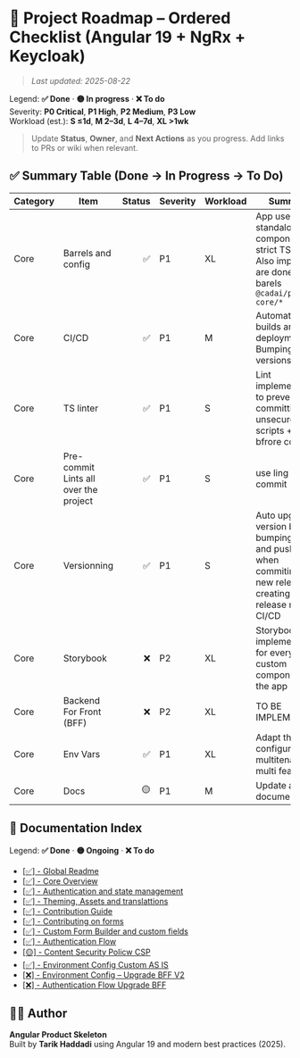 # 🎯 Project Roadmap – Ordered Checklist (Angular 19 + NgRx + Keycloak)

> _Last updated: 2025-08-22_

Legend: **✅ Done** · **🟡 In progress** · **❌ To do**  
Severity: **P0 Critical**, **P1 High**, **P2 Medium**, **P3 Low**  
Workload (est.): **S ≤1d**, **M 2–3d**, **L 4–7d**, **XL >1wk**

> Update **Status**, **Owner**, and **Next Actions** as you progress. Add links to PRs or wiki when relevant.

## ✅ Summary Table (Done → In Progress → To Do)

| Category | Item                                  | Status | Severity | Workload | Summary                                                                                                             | Key Files / Paths                                                                                      | Next Actions      | Owner |
| -------- | ------------------------------------- | -----: | -------- | -------- | ------------------------------------------------------------------------------------------------------------------- | ------------------------------------------------------------------------------------------------------ | ----------------- | ----- |
| Core     | Barrels and config                    |     ✅ | P1       | XL       | App uses standalone components, strict TS/ESLint. Also imports are done via barels `@cadai/pxs-ng-core/*`           | `See core repository on Azure actifacts https://dev.azure.com/cadai/Socle/_artifacts/feed/PXS-NG-CORE` | —                 | FE    |
| Core     | CI/CD                                 |     ✅ | P1       | M        | Automatic builds and deployments + Bumping versions                                                                 | `azure-pipelines.ylm`                                                                                  | -------           | FE    |
| Core     | TS linter                             |     ✅ | P1       | S        | Lint implementation to prevent from committing unsecure scripts + lint bfrore commit                                | `husky`                                                                                                | --                | FE    |
| Core     | Pre-commit Lints all over the project |     ✅ | P1       | S        | use ling before commit                                                                                              | `husky`                                                                                                | -----             | FE    |
| Core     | Versionning                           |     ✅ | P1       | S        | Auto upgrade version by bumping a Tag and pushing it when commiting a new release + creating a release note + CI/CD | ---                                                                                                    |                   | FE    |
| Core     | Storybook                             |     ❌ | P2       | XL       | Storybook implementation for every custom component in the app                                                      | `projects/core/shared/*`                                                                               | TO BE IMPLEMENTED | FE    |
| Core     | Backend For Front (BFF)               |     ❌ | P2       | XL       | TO BE IMPLEMENTED                                                                                                   | see `REAMD-ENV-CONFIG-UPGRADE-V2-BFF`                                                                  | TO BE IMPLEMENTED | FE    |
| Core     | Env Vars                              |     ✅ | P1       | XL       | Adapt the ENV configuration multitenant and multi feature                                                           | `REAMD-ENV-CONFIG-ASIS`                                                                                | ---               | FE    |
| Core     | Docs                                  |     🟡 | P1       | M        | Update all documentations                                                                                           | ---                                                                                                    | Inprogress        | FE    |

## 📃 Documentation Index

Legend: **✅ Done** · **🟡 Ongoing** · **❌ To do**

- [[✅] - Global Readme](./README.md)
- [[✅] - Core Overview](./README-OVERVIEW.md)
- [[✅] - Authentication and state management](./projects/core/store/README.md)
- [[✅] - Theming, Assets and translattions](./README-ASSETS-TRANSLATIONS.md)
- [[✅] - Contribution Guide](./CONTRIBUTING.md)
- [[✅] - Contributing on forms](projects/core/shared/CONTRIBUTING.md)
- [[✅] - Custom Form Builder and custom fields](projects/core/shared/README-FORMS.md)
- [[✅] - Authentication Flow](README-CURRENT-AUTH.md)
- [[🟡] - Content Security Policw CSP](./README-CSP.md)
- [[✅] - Environment Config Custom AS IS](README-ENV-CONFIG-ASIS.md)
- [[❌] - Environment Config – Upgrade BFF V2](README-ENV-CONFIG-UPGRADE-V2-BBF.md)
- [[❌] - Authentication Flow Upgrade BFF](README-AUTH-UPGRADE-V2-BFF.md)

## 🧑‍💻 Author

**Angular Product Skeleton**  
Built by **Tarik Haddadi** using Angular 19 and modern best practices (2025).
